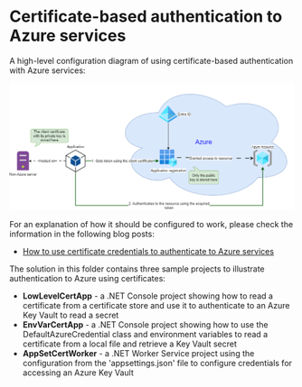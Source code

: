 # Certificate-based authentication to Azure services

A high-level configuration diagram of using certificate-based authentication with Azure services:

![Certificate-based authentication](./images/certificate-credentials-figure03.png)

For an explanation of how it should be configured to work, please check the information in the following blog posts:

* [How to use certificate credentials to authenticate to Azure services](https://andrewmatveychuk.com/how-to-use-certificate-credentials-to-authenticate-to-azure-services/)

The solution in this folder contains three sample projects to illustrate authentication to Azure using certificates:

* **LowLevelCertApp** - a .NET Console project showing how to read a certificate from a certificate store and use it to authenticate to an Azure Key Vault to read a secret
* **EnvVarCertApp** - a .NET Console project showing how to use the DefaultAzureCredential class and environment variables to read a certificate from a local file and retrieve a Key Vault secret
* **AppSetCertWorker** - a .NET Worker Service project using the configuration from the 'appsettings.json' file to configure credentials for accessing an Azure Key Vault
